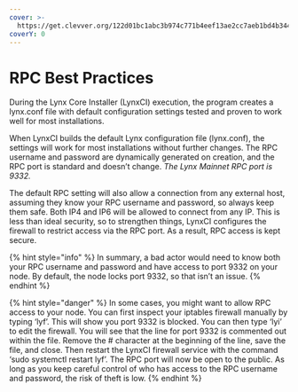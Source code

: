 ```yaml
---
cover: >-
  https://get.clevver.org/122d01bc1abc3b974c771b4eef13ae2cc7aeb1bd4b3441c02b64ea14765ae5c8.png
coverY: 0
---
```


# RPC Best Practices



During the Lynx Core Installer (LynxCI) execution, the program creates a lynx.conf file with default configuration settings tested and proven to work well for most installations.

When LynxCI builds the default Lynx configuration file (lynx.conf), the settings will work for most installations without further changes. The RPC username and password are dynamically generated on creation, and the RPC port is standard and doesn’t change. _The Lynx Mainnet RPC port is 9332._

The default RPC setting will also allow a connection from any external host, assuming they know your RPC username and password, so always keep them safe. Both IP4 and IP6 will be allowed to connect from any IP. This is less than ideal security, so to strengthen things, LynxCI configures the firewall to restrict access via the RPC port. As a result, RPC access is kept secure.

{% hint style="info" %}
In summary, a bad actor would need to know both your RPC username and password and have access to port 9332 on your node. By default, the node locks port 9332, so that isn’t an issue.
{% endhint %}

{% hint style="danger" %}
In some cases, you might want to allow RPC access to your node. You can first inspect your iptables firewall manually by typing ‘lyf’. This will show you port 9332 is blocked. You can then type ‘lyi’ to edit the firewall. You will see that the line for port 9332 is commented out within the file. Remove the # character at the beginning of the line, save the file, and close. Then restart the LynxCI firewall service with the command ‘sudo systemctl restart lyf’. The RPC port will now be open to the public. As long as you keep careful control of who has access to the RPC username and password, the risk of theft is low.
{% endhint %}
